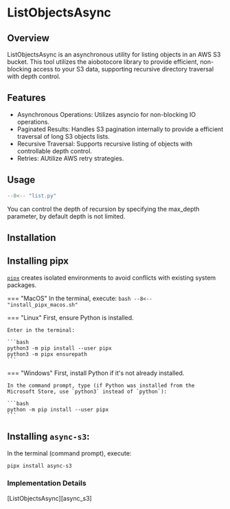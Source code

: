 # ListObjectsAsync

## Overview
ListObjectsAsync is an asynchronous utility for listing objects in an AWS S3 bucket. 
This tool utilizes the aiobotocore library to provide efficient, non-blocking access to your S3 data, supporting 
recursive directory traversal with depth control.

## Features
- Asynchronous Operations: Utilizes asyncio for non-blocking IO operations.
- Paginated Results: Handles S3 pagination internally to provide a efficient traversal of long S3 objects lists.
- Recursive Traversal: Supports recursive listing of objects with controllable depth control.
- Retries: AUtilize AWS retry strategies.

## Usage

```python
--8<-- "list.py"
```
You can control the depth of recursion by specifying the max_depth parameter, by default depth is not limited.

## Installation

## Installing pipx
[`pipx`](https://pypa.github.io/pipx/) creates isolated environments to avoid conflicts with existing system packages.

=== "MacOS"
    In the terminal, execute:
    ```bash
    --8<-- "install_pipx_macos.sh"
    ```

=== "Linux"
    First, ensure Python is installed.

    Enter in the terminal:

    ```bash
    python3 -m pip install --user pipx
    python3 -m pipx ensurepath
    ```

=== "Windows"
    First, install Python if it's not already installed.

    In the command prompt, type (if Python was installed from the Microsoft Store, use `python3` instead of `python`):
    
    ```bash
    python -m pip install --user pipx
    ```

## Installing `async-s3`:
In the terminal (command prompt), execute:

```bash
pipx install async-s3
```

### Implementation Details

[ListObjectsAsync][async_s3]

